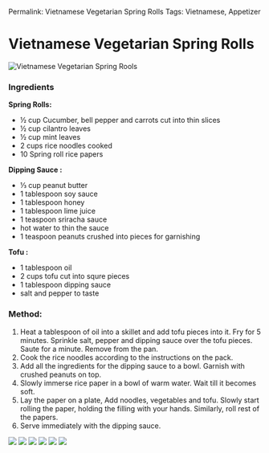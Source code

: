 Permalink: Vietnamese Vegetarian Spring Rolls
Tags: Vietnamese, Appetizer

# Vietnamese Vegetarian Spring Rolls
![Vietnamese Vegetarian Spring Rools](http://gallery.srujan.org/photos/i-V8vfj2C/0/L/i-V8vfj2C-L.jpg)

### Ingredients

**Spring Rolls:**
* ½ cup Cucumber, bell pepper and carrots cut into thin slices
* ½ cup cilantro leaves
* ½ cup mint leaves 
* 2 cups rice noodles cooked
* 10 Spring roll rice papers

**Dipping Sauce :**
* ⅓ cup peanut butter
* 1 tablespoon soy sauce
* 1 tablespoon honey
* 1 tablespoon lime juice
* 1 teaspoon sriracha sauce
* hot water to thin the sauce
* 1 teaspoon peanuts crushed into pieces for garnishing 
  
**Tofu :**
* 1 tablespoon oil
* 2 cups tofu cut into squre pieces
* 1 tablespoon dipping sauce
* salt and pepper to taste

### Method: 
1. Heat a tablespoon of oil into a skillet and add tofu pieces into it. Fry for 5 minutes. Sprinkle salt, pepper and dipping sauce over the tofu pieces. Saute for a minute. Remove from the pan. 
2. Cook the rice noodles according to the instructions on the pack. 
3. Add all the ingredients for the dipping sauce to a bowl. Garnish with crushed peanuts on top. 
4. Slowly immerse rice paper in a bowl of warm water. Wait till it becomes soft. 
5. Lay the paper on a plate, Add noodles, vegetables and tofu. Slowly start rolling the paper, holding the filling with your hands. Similarly, roll rest of the papers. 
6. Serve immediately with the dipping sauce. 

![](http://gallery.srujan.org/photos/i-mQdzk2w/0/160x160!/i-mQdzk2w-160x160!.jpg)
![](http://gallery.srujan.org/photos/i-qsJ4RFT/0/160x160!/i-qsJ4RFT-160x160!.jpg)
![](http://gallery.srujan.org/photos/i-7JWffkT/0/160x160!/i-7JWffkT-160x160!.jpg)
![](http://gallery.srujan.org/photos/i-sshz8cG/0/160x160!/i-sshz8cG-160x160!.jpg)
![](http://gallery.srujan.org/photos/i-hKqzct3/0/160x160!/i-hKqzct3-160x160!.jpg)
![](http://gallery.srujan.org/photos/i-XMKXCr7/0/160x160!/i-XMKXCr7-160x160!.jpg)
